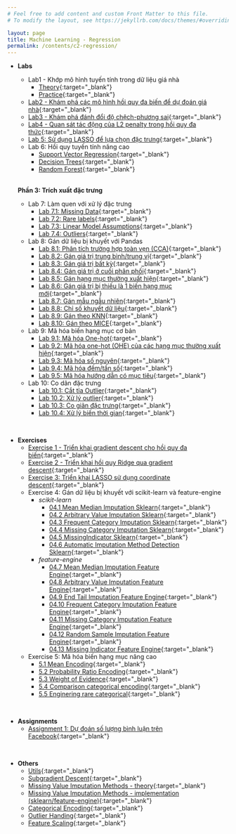 ```yaml
---
# Feel free to add content and custom Front Matter to this file.
# To modify the layout, see https://jekyllrb.com/docs/themes/#overriding-theme-defaults

layout: page
title: Machine Learning - Regression
permalink: /contents/c2-regression/
---
```


- **Labs**
  - Lab1 - Khớp mô hình tuyến tính trong dữ liệu giá nhà
    - [Theory](lab-1-theory.html){:target="_blank"}
    - [Practice](lab-1.html){:target="_blank"}
  - [Lab2 - Khám phá các mô hình hồi quy đa biến để dự đoán giá nhà](lab-2.html){:target="_blank"}
  - [Lab3 - Khám phá đánh đổi độ chệch-phương sai](lab-3.html){:target="_blank"}
  - [Lab4 - Quan sát tác động của L2 penalty trong hồi quy đa thức](lab-4.html){:target="_blank"}
  - [Lab 5: Sử dụng LASSO để lựa chọn đặc trưng](lab-5.html){:target="_blank"}
  - Lab 6: Hồi quy tuyến tính nâng cao
    - [Support Vector Regression](lab-6-1-svr.html){:target="_blank"}
    - [Decision Trees](lab-6-2-decision-tree.html){:target="_blank"}
    - [Random Forest](lab-6-3-random-forest.html){:target="_blank"}
  
  <br>
  
  **Phần 3: Trích xuất đặc trưng**
  - Lab 7: Làm quen với xử lý đặc trưng
    - [Lab 7.1: Missing Data](lab-7-1-missing-data.html){:target="_blank"}
    - [Lab 7.2: Rare labels](lab-7-2-rare-labels.html){:target="_blank"}
    - [Lab 7.3: Linear Model Assumptions](lab-7-3-linear-model-assumptions.html){:target="_blank"}
    - [Lab 7.4: Outliers](lab-7-4-outliers.html){:target="_blank"}
  - Lab 8: Gán dữ liệu bị khuyết với Pandas
    - [Lab 8.1: Phân tích trường hợp toàn vẹn (CCA)](lab-8-1-phan-tich-truong-hop-toan-ven-CCA.html){:target="_blank"}
    - [Lab 8.2: Gán giá trị trung bình/trung vị](lab-8-2-gan-gia-tri-trung-binh-trung-vi.html){:target="_blank"}
    - [Lab 8.3: Gán giá trị bất kỳ](lab-8-3-gan-gia-tri-bat-ki.html){:target="_blank"}
    - [Lab 8.4: Gán giá trị ở cuối phân phối](lab-8-4-gan-gia-tri-o-cuoi-phan-phoi.html){:target="_blank"}
    - [Lab 8.5: Gán hạng mục thường xuất hiện](lab-8-5-gan-hang-muc-thuong-xuat-hien.html){:target="_blank"}
    - [Lab 8.6: Gán giá trị bị thiếu là 1 biến hạng mục mới](lab-8-6-bien-hang-muc-moi.html){:target="_blank"}
    - [Lab 8.7: Gán mẫu ngẫu nhiên](lab-8-7-mau-ngau-nhien.html){:target="_blank"}
    - [Lab 8.8: Chỉ số khuyết dữ liệu](lab-8-8-chi-so-khuyet-du-lieu.html){:target="_blank"}
    - [Lab 8.9: Gán theo KNN](lab-8-9-gan-theo-knn.html){:target="_blank"}
    - [Lab 8.10: Gán theo MICE](lab-8-10-MICE.html){:target="_blank"}
  - Lab 9: Mã hóa biến hạng mục cơ bản
    - [Lab 9.1: Mã hóa One-hot](lab-9-1-one-hot-encoding.html){:target="_blank"}
    - [Lab 9.2: Mã hóa one-hot (OHE) của các hạng mục thường xuất hiện](lab-9-2-one-hot-encoding-of-top-categories.html){:target="_blank"}
    - [Lab 9.3: Mã hóa số nguyên](lab-9-3-ordinal-encoding.html){:target="_blank"}
    - [Lab 9.4: Mã hóa đếm/tần số](lab-9-4-count-or-frequency-encoding.html){:target="_blank"}
    - [Lab 9.5: Mã hóa hướng dẫn có mục tiêu](lab-9-5-target-guided-ordinal-encoding.html){:target="_blank"}
  - Lab 10: Co dãn đặc trưng
    - [Lab 10.1: Cắt tỉa Outlier](lab-10-1-outlier-trimming.html){:target="_blank"}
    - [Lab 10.2: Xử lý outlier](lab-10-2-handle-outlier.html){:target="_blank"}
    - [Lab 10.3: Co giãn đặc trưng](lab-10-3-feature-scaling.html){:target="_blank"}
    - [Lab 10.4: Xử lý biến thời gian](lab-10-4-enginering-date-time.html){:target="_blank"}

<br>

- **Exercises**
  - [Exercise 1 - Triển khai gradient descent cho hồi quy đa biến](exercise-1.html){:target="_blank"}
  - [Exercise 2 - Triển khai hồi quy Ridge qua gradient descent](exercise-2.html){:target="_blank"}
  - [Exercise 3: Triển khai LASSO sử dụng coordinate descent](exercise-3.html){:target="_blank"}
  - Exercise 4: Gán dữ liệu bị khuyết với scikit-learn và feature-engine
    - *scikit-learn*
      - [04.1 Mean Median Imputation Sklearn](exercise-4-feature-engineering/scikit-learn/04.1Mean-Median-Imputation-Sklearn.html){:target="_blank"}
      - [04.2 Arbitrary Value Imputation Sklearn](exercise-4-feature-engineering/scikit-learn/04.2Arbitrary-Value-Imputation-Sklearn.html){:target="_blank"}
      - [04.3 Frequent Category Imputation Sklearn](exercise-4-feature-engineering/scikit-learn/04.3Frequent-Category-Imputation-Sklearn.html){:target="_blank"}
      - [04.4 Missing Category Imputation Sklearn](exercise-4-feature-engineering/scikit-learn/04.4Missing-Category-Imputation-Sklearn.html){:target="_blank"}
      - [04.5 MissingIndicator Sklearn](exercise-4-feature-engineering/scikit-learn/04.5MissingIndicator-Sklearn.html){:target="_blank"}
      - [04.6 Automatic Imputation Method Detection Sklearn](exercise-4-feature-engineering/scikit-learn/04.6Automatic-Imputation-Method-Detection-Sklearn.html){:target="_blank"}
    - *feature-engine*
      - [04.7 Mean Median Imputation Feature Engine](exercise-4-feature-engineering/feature-engine/04.7Mean-Median-Imputation-Feature-Engine.html){:target="_blank"}
      - [04.8 Arbitrary Value Imputation Feature Engine](exercise-4-feature-engineering/feature-engine/04.8Arbitrary-Value-Imputation-Feature-Engine.html){:target="_blank"}
      - [04.9 End Tail Imputation Feature Engine](exercise-4-feature-engineering/feature-engine/04.9End-Tail-Imputation-Feature-Engine.html){:target="_blank"}
      - [04.10 Frequent Category Imputation Feature Engine](exercise-4-feature-engineering/feature-engine/04.10Frequent-Category-Imputation-Feature-Engine.html){:target="_blank"}
      - [04.11 Missing Category Imputation Feature Engine](exercise-4-feature-engineering/feature-engine/04.11Missing-Category-Imputation-Feature-Engine.html){:target="_blank"}
      - [04.12 Random Sample Imputation Feature Engine](exercise-4-feature-engineering/feature-engine/04.12Random-Sample-Imputation-Feature-Engine.html){:target="_blank"}
      - [04.13 Missing Indicator Feature Engine](exercise-4-feature-engineering/feature-engine/04.13Missing-Indicator-Feature-Engine.html){:target="_blank"}
  - Exercise 5: Mã hóa biến hạng mục nâng cao
    - [5.1 Mean Encoding](exercise-5-categorical-variable-encoding/5-1-Mean-Encoding.html){:target="_blank"}
    - [5.2 Probability Ratio Encoding](exercise-5-categorical-variable-encoding/5-2-Probability-Ratio-Encoding.html){:target="_blank"}
    - [5.3 Weight of Evidence](exercise-5-categorical-variable-encoding/5-3-Weight-of-Evidence.html){:target="_blank"}
    - [5.4 Comparison categorical encoding](exercise-5-categorical-variable-encoding/5-4-Comparison-categorical-encoding-techniques.html){:target="_blank"}
    - [5.5 Enginering rare categorical](exercise-5-categorical-variable-encoding/5-5-Engineering-Rare-Categories.html){:target="_blank"}

<br>

- **Assignments**
  - [Assignment 1: Dự đoán số lượng bình luận trên Facebook](asm1.html){:target="_blank"}

<br>

- **Others**
    - [Utils](utils-doc.html){:target="_blank"}
    - [Subgradient Descent](Subgradient-Descent.html){:target="_blank"}
    - [Missing Value Imputation Methods - theory](MissingValueImputationMethods.htm){:target="_blank"}
    - [Missing Value Imputation Methods - implementation (sklearn/feature-engine)](MissingValueImputationMethods-2.htm){:target="_blank"}
    - [Categorical Encoding](categorical-encoding.htm){:target="_blank"}
    - [Outlier Handing](outlier-handling.htm){:target="_blank"}
    - [Feature Scaling](Feature-scaling.htm){:target="_blank"}